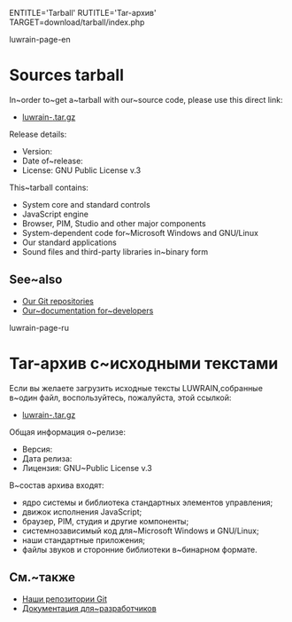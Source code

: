 
ENTITLE='Tarball'
RUTITLE='Tar-архив'
TARGET=download/tarball/index.php

luwrain-page-en

# Sources tarball

In~order to~get a~tarball with our~source code,
please use this direct link:

* <a href="http://download.luwrain.org/src/1.x.x/luwrain-<?php echo lwr_version_tarball();?>.tar.gz">luwrain-<?php echo lwr_version_tarball();?>.tar.gz</a>

Release details:

* Version: <?php echo lwr_version_tarball();?>
* Date of~release: <?php echo lwr_release_date_tarball_en();?>
* License: GNU Public License v.3

This~tarball contains:

* System core and standard controls
* JavaScript engine
* Browser, PIM, Studio and other major components
* System-dependent code for~Microsoft Windows and GNU/Linux
* Our standard applications
* Sound files and third-party libraries in~binary form

## See~also

* [Our Git repositories](local:/download/git)
* [Our~documentation for~developers](local:/doc/devel/)

luwrain-page-ru

# Tar-архив с~исходными текстами

Если вы желаете загрузить исходные тексты LUWRAIN,собранные в~один файл,
воспользуйтесь, пожалуйста, этой ссылкой:

* <a href="http://download.luwrain.org/src/1.x.x/luwrain-<?php echo lwr_version_tarball();?>.tar.gz">luwrain-<?php echo lwr_version_tarball();?>.tar.gz</a>

Общая информация о~релизе:

* Версия: <?php echo lwr_version_tarball();?>
* Дата релиза: <?php echo lwr_release_date_tarball_ru();?>
* Лицензия: GNU~Public License v.3

В~состав архива входят:

* ядро системы и библиотека стандартных элементов управления;
* движок исполнения JavaScript;
* браузер, PIM, студия и другие компоненты;
* системнозависимый код для~Microsoft Windows и GNU/Linux;
* наши стандартные приложения;
* файлы звуков и сторонние библиотеки в~бинарном формате.

## См.~также

* [Наши репозитории Git](local:/download/git)
* [Документация для~разработчиков](local:/doc/devel/)
